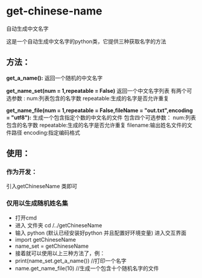 # get-chinese-name
自动生成中文名字

这是一个自动生成中文名字的python类，它提供三种获取名字的方法

## 方法：
**get_a_name():** 
返回一个随机的中文名字

**get_name_set(num = 1,repeatable = False)** 
返回一个中文名字列表
有两个可选参数 :
num:列表包含的名字数
repeatable:生成的名字是否允许重复

**get_name_file(num = 1,repeatable = False,fileName = "out.txt",encoding = "utf8"):**
生成一个包含指定个数的中文名的文件
包含四个可选参数：
num:列表包含的名字数
repeatable:生成的名字是否允许重复
filename:输出姓名文件的文件路径
encoding:指定编码格式

## 使用：
### 作为开发：
引入getChineseName 类即可
### 仅用以生成随机姓名集
- 打开cmd 
- 进入 文件夹 cd /../getChineseName
- 输入 python (默认已经安装好python 并且配置好环境变量) 进入交互界面
- import getChineseName 
- name_set = getChineseName
- 接着就可以使用以上三种方法了，例：
- print(name_set.get_a_name())  //打印一个名字
- name.get_name_file(10)  //生成一个包含十个随机名字的文件
